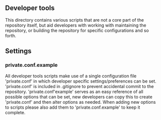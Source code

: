 Developer tools
---------------------

This directory contains various scripts that are not a core part of the repository itself, but aid developers with working with maintaining the repository, or building the repository for specific configurations and so forth.



Settings
---------------------
### private.conf.example ###

All developer tools scripts make use of a single configuration file 'private.conf' in which developer specific settings/preferences can be set. 'private.conf' is included in .gitignore to prevent accidental commit to the repository.
'private.conf'example' serves as an easy reference of all possible options that can be set, new developers can copy this to create 'private.conf' and then alter options as needed. When adding new options to scripts please also add them to 'private.conf.example' to keep it complete.


